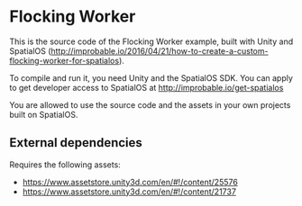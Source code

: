 # Flocking Worker

This is the source code of the Flocking Worker example, built with Unity and SpatialOS (http://improbable.io/2016/04/21/how-to-create-a-custom-flocking-worker-for-spatialos).

To compile and run it, you need Unity and the SpatialOS SDK. You can apply to get developer access to SpatialOS at http://improbable.io/get-spatialos

You are allowed to use the source code and the assets in your own projects built on SpatialOS.

## External dependencies

Requires the following assets:

 * https://www.assetstore.unity3d.com/en/#!/content/25576
 * https://www.assetstore.unity3d.com/en/#!/content/21737
